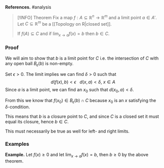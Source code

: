 **References.** #analysis 

> [!INFO] Theorem
> Fix a map $f : A \subseteq \mathbb R^n \to \mathbb R^m$ and a limit point ${} a \in A' {}$. Let $C\subseteq \mathbb R^m$ be a [[Topology on R|closed set]]. 
> 
> If $f(A) \subseteq C$ and if  $\displaystyle \lim_{x\to a} f(x) = b$ then $b\in C$.
> 
> 

### Proof

We will aim to show that $b$ is a limit point for $C$ i.e. the intersection of $C$ with any open ball $B_\epsilon(b)$ is non-empty.

Set $\epsilon> 0$. The limit implies we can find $\delta > 0$ such that
$$d(f(x),b) < \epsilon ~~~ d(x,a) < \delta,~x \in A$$
Since $a$ is a limit point, we can find an $x_0$ such that $d(x_0,a) < \delta$. 

From this we know that $f(x_0) \in B_{\epsilon}(b) \cap C$ because $x_0$ is an $x$ satisfying the $\delta$-condition.

This means that $b$ is a closure point to $C$, and since $C$ is a closed set it must equal its closure, hence $b\in C$.

This must necessarily be true as well for left- and right limits.

### Examples

**Example.** Let $f(x) \geq 0$ and let $\lim_{x\to a} f(x) = b$, then $b\geq 0$ by the above theorem.